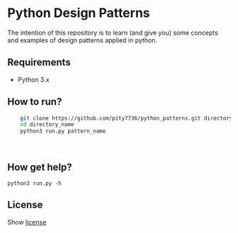 # Python Design Patterns

The intention of this repository is to learn (and give you) some concepts and examples of design patterns applied in python.

## Requirements

+ Python 3.x

## How to run?
```bash
    git clone https://github.com/pity7736/python_patterns.git directory_name
    cd directory_name
    python3 run.py pattern_name
```
    
## How get help?
    python3 run.py -h
    
## License
Show [license](https://github.com/pity7736/python_patterns/blob/master/LICENSE)
